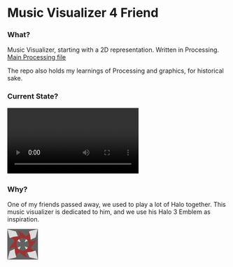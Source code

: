 # Music Visualizer 4 Friend

### What?
Music Visualizer, starting with a 2D representation. Written in Processing. [Main Processing file](/code/halo_3_emblem/halo_3_emblem/halo_3_emblem.pde)

The repo also holds my learnings of Processing and graphics, for historical sake.

### Current State?

![CurrentAnimatedEmblem](/output/current_output_animated.webm)

### Why?

One of my friends passed away, we used to play a lot of Halo together. This music visualizer is dedicated to him, and we use his Halo 3 Emblem as inspiration.

![Halo3Emblem](media/h3_emblem.jpg)
